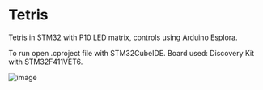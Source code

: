 # Tetris
 Tetris in STM32 with P10 LED matrix, controls using Arduino Esplora.

To run open .cproject file with STM32CubeIDE. Board used: Discovery Kit with STM32F411VET6.

![image](https://github.com/Coconutt69/lab5/assets/137206541/bb62fed5-ce2f-4402-a7ea-f3809cac5dd5)
